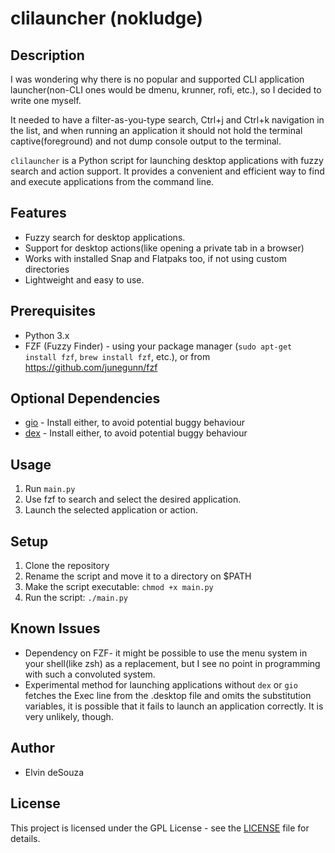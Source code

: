 # clilauncher (nokludge)

## Description

I was wondering why there is no popular and supported CLI application launcher(non-CLI ones would be dmenu, krunner, rofi, etc.), so I decided to write one myself.

It needed to have a filter-as-you-type search, Ctrl+j and Ctrl+k navigation in the list, and when running an application it should not hold the terminal captive(foreground) and not dump console output to the terminal.

`clilauncher` is a Python script for launching desktop applications with fuzzy search and action support. It provides a convenient and efficient way to find and execute applications from the command line.

## Features
- Fuzzy search for desktop applications.
- Support for desktop actions(like opening a private tab in a browser)
- Works with installed Snap and Flatpaks too, if not using custom directories
- Lightweight and easy to use.

## Prerequisites
- Python 3.x
- FZF (Fuzzy Finder) - using your package manager (`sudo apt-get install fzf`, `brew install fzf`, etc.), or from https://github.com/junegunn/fzf

## Optional Dependencies
- [gio](https://developer.gnome.org/gio/stable/) - Install either, to avoid potential buggy behaviour
- [dex](https://github.com/jceb/dex) - Install either, to avoid potential buggy behaviour

## Usage
1. Run `main.py`
2. Use fzf to search and select the desired application.
3. Launch the selected application or action.

## Setup
1. Clone the repository
2. Rename the script and move it to a directory on $PATH
3. Make the script executable: `chmod +x main.py`
4. Run the script: `./main.py`

## Known Issues
- Dependency on FZF- it might be possible to use the menu system in your shell(like zsh) as a replacement, but I see no point in programming with such a convoluted system.
- Experimental method for launching applications without `dex` or `gio` fetches the Exec line from the .desktop file and omits the substitution variables, it is possible that it fails to launch an application correctly. It is very unlikely, though.

## Author
- Elvin deSouza

## License
This project is licensed under the GPL License - see the [LICENSE](LICENSE) file for details.

